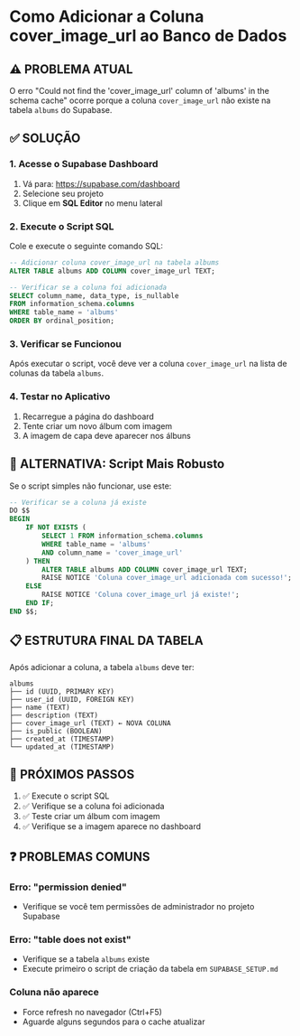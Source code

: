 # Como Adicionar a Coluna cover_image_url ao Banco de Dados

## ⚠️ PROBLEMA ATUAL
O erro "Could not find the 'cover_image_url' column of 'albums' in the schema cache" ocorre porque a coluna `cover_image_url` não existe na tabela `albums` do Supabase.

## ✅ SOLUÇÃO

### 1. Acesse o Supabase Dashboard
1. Vá para: https://supabase.com/dashboard
2. Selecione seu projeto
3. Clique em **SQL Editor** no menu lateral

### 2. Execute o Script SQL
Cole e execute o seguinte comando SQL:

```sql
-- Adicionar coluna cover_image_url na tabela albums
ALTER TABLE albums ADD COLUMN cover_image_url TEXT;

-- Verificar se a coluna foi adicionada
SELECT column_name, data_type, is_nullable 
FROM information_schema.columns 
WHERE table_name = 'albums' 
ORDER BY ordinal_position;
```

### 3. Verificar se Funcionou
Após executar o script, você deve ver a coluna `cover_image_url` na lista de colunas da tabela `albums`.

### 4. Testar no Aplicativo
1. Recarregue a página do dashboard
2. Tente criar um novo álbum com imagem
3. A imagem de capa deve aparecer nos álbuns

## 🔧 ALTERNATIVA: Script Mais Robusto

Se o script simples não funcionar, use este:

```sql
-- Verificar se a coluna já existe
DO $$ 
BEGIN
    IF NOT EXISTS (
        SELECT 1 FROM information_schema.columns 
        WHERE table_name = 'albums' 
        AND column_name = 'cover_image_url'
    ) THEN
        ALTER TABLE albums ADD COLUMN cover_image_url TEXT;
        RAISE NOTICE 'Coluna cover_image_url adicionada com sucesso!';
    ELSE
        RAISE NOTICE 'Coluna cover_image_url já existe!';
    END IF;
END $$;
```

## 📋 ESTRUTURA FINAL DA TABELA

Após adicionar a coluna, a tabela `albums` deve ter:

```
albums
├── id (UUID, PRIMARY KEY)
├── user_id (UUID, FOREIGN KEY)
├── name (TEXT)
├── description (TEXT)
├── cover_image_url (TEXT) ← NOVA COLUNA
├── is_public (BOOLEAN)
├── created_at (TIMESTAMP)
└── updated_at (TIMESTAMP)
```

## 🚀 PRÓXIMOS PASSOS

1. ✅ Execute o script SQL
2. ✅ Verifique se a coluna foi adicionada
3. ✅ Teste criar um álbum com imagem
4. ✅ Verifique se a imagem aparece no dashboard

## ❓ PROBLEMAS COMUNS

### Erro: "permission denied"
- Verifique se você tem permissões de administrador no projeto Supabase

### Erro: "table does not exist"
- Verifique se a tabela `albums` existe
- Execute primeiro o script de criação da tabela em `SUPABASE_SETUP.md`

### Coluna não aparece
- Force refresh no navegador (Ctrl+F5)
- Aguarde alguns segundos para o cache atualizar

